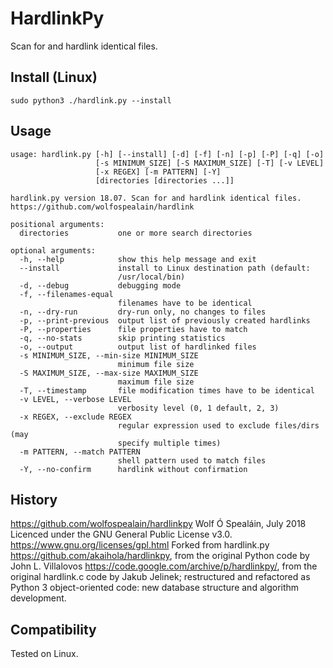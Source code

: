 # HardlinkPy
Scan for and hardlink identical files.

## Install (Linux)
```sudo python3 ./hardlink.py --install```

## Usage

```
usage: hardlink.py [-h] [--install] [-d] [-f] [-n] [-p] [-P] [-q] [-o]
                   [-s MINIMUM_SIZE] [-S MAXIMUM_SIZE] [-T] [-v LEVEL]
                   [-x REGEX] [-m PATTERN] [-Y]
                   [directories [directories ...]]

hardlink.py version 18.07. Scan for and hardlink identical files.
https://github.com/wolfospealain/hardlink

positional arguments:
  directories           one or more search directories

optional arguments:
  -h, --help            show this help message and exit
  --install             install to Linux destination path (default:
                        /usr/local/bin)
  -d, --debug           debugging mode
  -f, --filenames-equal
                        filenames have to be identical
  -n, --dry-run         dry-run only, no changes to files
  -p, --print-previous  output list of previously created hardlinks
  -P, --properties      file properties have to match
  -q, --no-stats        skip printing statistics
  -o, --output          output list of hardlinked files
  -s MINIMUM_SIZE, --min-size MINIMUM_SIZE
                        minimum file size
  -S MAXIMUM_SIZE, --max-size MAXIMUM_SIZE
                        maximum file size
  -T, --timestamp       file modification times have to be identical
  -v LEVEL, --verbose LEVEL
                        verbosity level (0, 1 default, 2, 3)
  -x REGEX, --exclude REGEX
                        regular expression used to exclude files/dirs (may
                        specify multiple times)
  -m PATTERN, --match PATTERN
                        shell pattern used to match files
  -Y, --no-confirm      hardlink without confirmation

```

## History

https://github.com/wolfospealain/hardlinkpy
Wolf Ó Spealáin, July 2018
Licenced under the GNU General Public License v3.0. https://www.gnu.org/licenses/gpl.html
Forked from hardlink.py https://github.com/akaihola/hardlinkpy,
from the original Python code by John L. Villalovos https://code.google.com/archive/p/hardlinkpy/,
from the original hardlink.c code by Jakub Jelinek;
restructured and refactored as Python 3 object-oriented code: new database structure and algorithm development.

## Compatibility

Tested on Linux.
